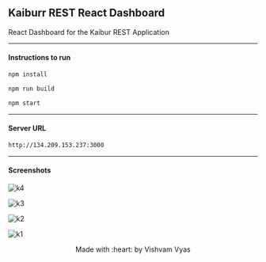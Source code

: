 ## Kaiburr REST React Dashboard

React Dashboard for the Kaibur REST Application

---

#### Instructions to run

```sh
npm install

npm run build

npm start
```

---

#### Server URL

```sh
http://134.209.153.237:3000
```

---

#### Screenshots

![k4](https://user-images.githubusercontent.com/30529572/83797288-f048e800-a691-11ea-88f0-b1e539730ee0.png)

![k3](https://user-images.githubusercontent.com/30529572/83797293-f2ab4200-a691-11ea-8a72-926ea87aad52.png)

![k2](https://user-images.githubusercontent.com/30529572/83797296-f343d880-a691-11ea-9b11-7e31017e01cf.png)

![k1](https://user-images.githubusercontent.com/30529572/83797298-f3dc6f00-a691-11ea-92bb-67263bd311c4.png)


<p align="center">
Made with :heart: by Vishvam Vyas
</p>
